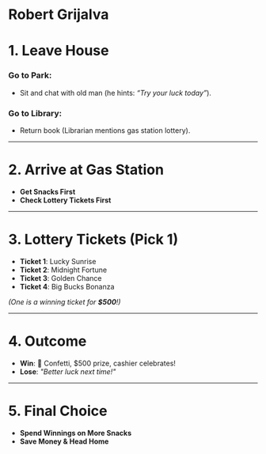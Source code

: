 # Robert Grijalva
# 1. Leave House

### Go to Park:
- Sit and chat with old man (he hints: _“Try your luck today”_).

### Go to Library:
- Return book (Librarian mentions gas station lottery).

---

# 2. Arrive at Gas Station

- **Get Snacks First**  
- **Check Lottery Tickets First**

---

# 3. Lottery Tickets (Pick 1)

- **Ticket 1**: Lucky Sunrise  
- **Ticket 2**: Midnight Fortune  
- **Ticket 3**: Golden Chance  
- **Ticket 4**: Big Bucks Bonanza  

_(One is a winning ticket for **$500**!)_

---

# 4. Outcome

- **Win**: 🎉 Confetti, $500 prize, cashier celebrates!  
- **Lose**: _"Better luck next time!"_

---

# 5. Final Choice

- **Spend Winnings on More Snacks**  
- **Save Money & Head Home**
